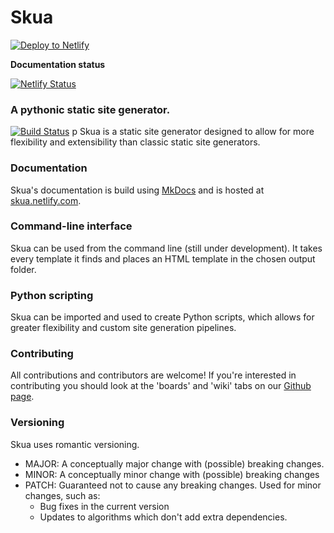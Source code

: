 # Skua
[![Deploy to Netlify](https://www.netlify.com/img/deploy/button.svg)](https://app.netlify.com/start/deploy?repository=https://github.com/teymour-aldridge/skua-starter-project)

**Documentation status**

[![Netlify Status](https://api.netlify.com/api/v1/badges/b9b885cc-1a28-4640-be7e-d37b7b56703b/deploy-status)](https://app.netlify.com/sites/skua/deploys)


### A pythonic static site generator.
[![Build Status](https://travis-ci.org/teymour-aldridge/skua.svg?branch=master)](https://travis-ci.org/teymour-aldridge/skua)
p
Skua is a static site generator designed to allow for more flexibility and extensibility than classic static site generators. 
### Documentation
Skua's documentation is build using [MkDocs](https://mkdocs.org) and is hosted at [skua.netlify.com](https://skua.netlify.com).
### Command-line interface
Skua can be used from the command line (still under development). It takes every template it finds and places an HTML template in the chosen output folder. 
### Python scripting
Skua can be imported and used to create Python scripts, which allows for greater flexibility and custom site generation pipelines. 
### Contributing
All contributions and contributors are welcome! If you're interested in contributing you should look at the 'boards' and 'wiki' tabs on our [Github page](https://github.com/teymour-aldridge/skua). 
### Versioning
Skua uses romantic versioning.
* MAJOR: A conceptually major change with (possible) breaking changes.
* MINOR: A conceptually minor change with (possible) breaking changes
* PATCH: Guaranteed not to cause any breaking changes. Used for minor changes, such as:
    * Bug fixes in the current version
    * Updates to algorithms which don't add extra dependencies.